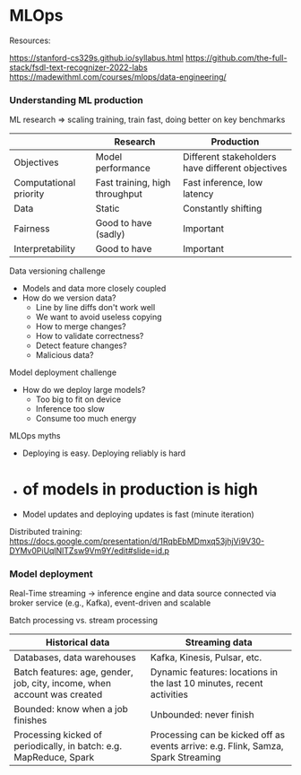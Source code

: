 # MLOps

Resources:

https://stanford-cs329s.github.io/syllabus.html
https://github.com/the-full-stack/fsdl-text-recognizer-2022-labs
https://madewithml.com/courses/mlops/data-engineering/


### Understanding ML production

ML research => scaling training, train fast, doing better on key benchmarks

|                        | Research                       | Production                                       |
| ---------------------- | ------------------------------ | ------------------------------------------------ |
| Objectives             | Model performance              | Different stakeholders have different objectives |
| Computational priority | Fast training, high throughput | Fast inference, low latency                      |
| Data                   | Static                         | Constantly shifting                              |
| Fairness               | Good to have (sadly)           | Important                                        |
| Interpretability       | Good to have                   | Important                                        |

Data versioning challenge

- Models and data more closely coupled
- How do we version data?
  - Line by line diffs don't work well
  - We want to avoid useless copying
  - How to merge changes?
  - How to validate correctness?
  - Detect feature changes?
  - Malicious data?
 
Model deployment challenge

- How do we deploy large models?
  - Too big to fit on device
  - Inference too slow
  - Consume too much energy

MLOps myths

- Deploying is easy. Deploying reliably is hard
- # of models in production is high
- Model updates and deploying updates is fast (minute iteration)


Distributed training: https://docs.google.com/presentation/d/1RqbEbMDmxq53jhjVi9V30-DYMv0PiUqlNlTZsw9Vm9Y/edit#slide=id.p


### Model deployment

Real-Time streaming -> inference engine and data source connected via broker service (e.g., Kafka), event-driven and scalable

Batch processing vs. stream processing

| Historical data                                                          | Streaming data                                                                    |
| ------------------------------------------------------------------------ | --------------------------------------------------------------------------------- |
| Databases, data warehouses                                               | Kafka, Kinesis, Pulsar, etc.                                                      |
| Batch features: age, gender, job, city, income, when account was created | Dynamic features: locations in the last 10 minutes, recent activities             |
| Bounded: know when a job finishes                                        | Unbounded: never finish                                                           |
| Processing kicked of periodically, in batch: e.g. MapReduce, Spark       | Processing can be kicked off as events arrive: e.g. Flink, Samza, Spark Streaming |




